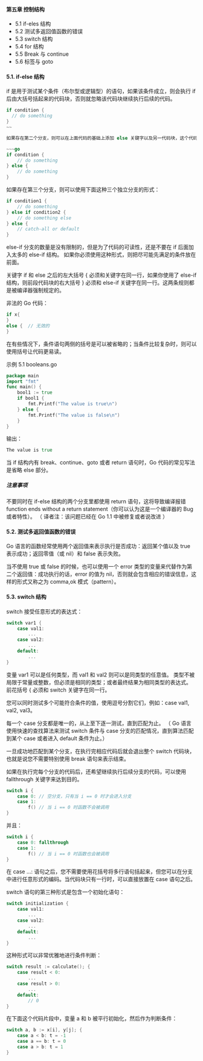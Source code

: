 #### 第五章 控制结构

- 5.1 if-eles 结构
- 5.2 测试多返回值函数的错误
- 5.3 switch 结构
- 5.4 for 结构
- 5.5 Break 与 continue
- 5.6 标签与 goto


#### 5.1. if-else 结构

if 是用于测试某个条件（布尔型或逻辑型）的语句，如果该条件成立，则会执行 if 后由大括号括起来的代码块，否则就忽略该代码块继续执行后续的代码。

~~~go
if condition {
  // do something
}
~~

如果存在第二个分支，则可以在上面代码的基础上添加 else 关键字以及另一代码块，这个代码块中的代码只有在条件不满足时才会执行。if 和 else 后的两个代码块是相互独立的分支，只可能执行其中一个。

~~~go
if condition {
    // do something 
} else {
    // do something 
}
~~~

如果存在第三个分支，则可以使用下面这种三个独立分支的形式：

~~~go
if condition1 {
    // do something 
} else if condition2 {
    // do something else    
} else {
    // catch-all or default
}
~~~

else-if 分支的数量是没有限制的，但是为了代码的可读性，还是不要在 if 后面加入太多的 else-if 结构。
如果你必须使用这种形式，则把尽可能先满足的条件放在前面。  

关键字 if 和 else 之后的左大括号 { 必须和关键字在同一行，如果你使用了 else-if 结构，则前段代码块的右大括号 } 必须和 else-if 关键字在同一行。这两条规则都是被编译器强制规定的。  

非法的 Go 代码：

~~~go
if x{
}
else {  // 无效的
}
~~~

在有些情况下，条件语句两侧的括号是可以被省略的；当条件比较复杂时，则可以使用括号让代码更易读。  

示例 5.1 booleans.go

~~~go
package main
import "fmt"
func main() {
    bool1 := true
    if bool1 {
        fmt.Printf("The value is true\n")
    } else {
        fmt.Printf("The value is false\n")
    }
}
~~~

输出：

~~~go
The value is true
~~~

当 if 结构内有 break、continue、goto 或者 return 语句时，Go 代码的常见写法是省略 else 部分。  

##### 注意事项
不要同时在 if-else 结构的两个分支里都使用 return 语句，这将导致编译报错 function ends without a return statement（你可以认为这是一个编译器的 Bug 或者特性）。
（ 译者注：该问题已经在 Go 1.1 中被修复或者说改进 ）


#### 5.2. 测试多返回值函数的错误

Go 语言的函数经常使用两个返回值来表示执行是否成功：返回某个值以及 true 表示成功；返回零值（或 nil）和 false 表示失败。  

当不使用 true 或 false 的时候，也可以使用一个 error 类型的变量来代替作为第二个返回值：成功执行的话，error 的值为 nil，否则就会包含相应的错误信息，这样的形式又称之为 comma,ok 
模式（pattern）。  



#### 5.3. switch 结构

switch 接受任意形式的表达式：

~~~go
switch var1 {
    case val1:
        ...
    case val2:
        ...
    default:
        ...
}
~~~

变量 var1 可以是任何类型，而 val1 和 val2 则可以是同类型的任意值。
类型不被局限于常量或整数，但必须是相同的类型；或者最终结果为相同类型的表达式。
前花括号 { 必须和 switch 关键字在同一行。  

您可以同时测试多个可能符合条件的值，使用逗号分割它们，例如：case val1, val2, val3。  

每一个 case 分支都是唯一的，从上至下逐一测试，直到匹配为止。
（ Go 语言使用快速的查找算法来测试 switch 条件与 case 分支的匹配情况，直到算法匹配到某个 case 或者进入 default 条件为止。）  

一旦成功地匹配到某个分支，在执行完相应代码后就会退出整个 switch 代码块，也就是说您不需要特别使用 break 语句来表示结束。  

如果在执行完每个分支的代码后，还希望继续执行后续分支的代码，可以使用 fallthrough 关键字来达到目的。  

~~~go
switch i {
    case 0: // 空分支，只有当 i == 0 时才会进入分支
    case 1:
        f() // 当 i == 0 时函数不会被调用
}
~~~

并且：

~~~go
switch i {
    case 0: fallthrough
    case 1:
        f() // 当 i == 0 时函数也会被调用
}
~~~

在 case ...: 语句之后，您不需要使用花括号将多行语句括起来，但您可以在分支中进行任意形式的编码。当代码块只有一行时，可以直接放置在 case 语句之后。  

switch 语句的第三种形式是包含一个初始化语句：

~~~go
switch initialization {
    case val1:
        ...
    case val2:
        ...
    default:
        ...
}
~~~

这种形式可以非常优雅地进行条件判断：

~~~go
switch result := calculate(); {
    case result < 0:
        ...
    case result > 0:
        ...
    default:
        // 0
}
~~~

在下面这个代码片段中，变量 a 和 b 被平行初始化，然后作为判断条件：

~~~go
switch a, b := x[i], y[j]; {
    case a < b: t = -1
    case a == b: t = 0
    case a > b: t = 1
}
~~~